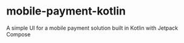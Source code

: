 # mobile-payment-kotlin
A simple UI for a mobile payment solution built in Kotlin with Jetpack Compose
